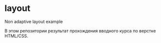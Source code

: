 # layout
Non adaptive layout example

В этом репозитории результат прохождения вводного курса по верстке HTML/CSS.
